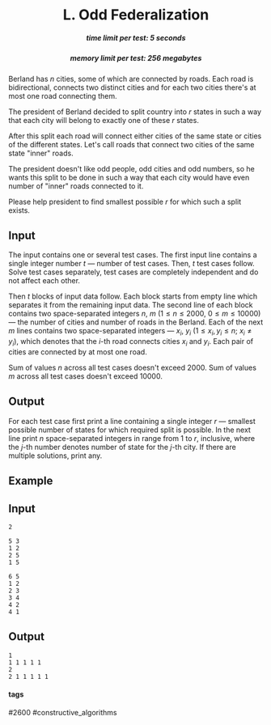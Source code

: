 <h1 style='text-align: center;'> L. Odd Federalization</h1>

<h5 style='text-align: center;'>time limit per test: 5 seconds</h5>
<h5 style='text-align: center;'>memory limit per test: 256 megabytes</h5>

Berland has $n$ cities, some of which are connected by roads. Each road is bidirectional, connects two distinct cities and for each two cities there's at most one road connecting them.

The president of Berland decided to split country into $r$ states in such a way that each city will belong to exactly one of these $r$ states.

After this split each road will connect either cities of the same state or cities of the different states. Let's call roads that connect two cities of the same state "inner" roads.

The president doesn't like odd people, odd cities and odd numbers, so he wants this split to be done in such a way that each city would have even number of "inner" roads connected to it.

Please help president to find smallest possible $r$ for which such a split exists.

## Input

The input contains one or several test cases. The first input line contains a single integer number $t$ — number of test cases. Then, $t$ test cases follow. Solve test cases separately, test cases are completely independent and do not affect each other.

Then $t$ blocks of input data follow. Each block starts from empty line which separates it from the remaining input data. The second line of each block contains two space-separated integers $n$, $m$ ($1 \le n \le 2000$, $0 \le m \le 10000$) — the number of cities and number of roads in the Berland. Each of the next $m$ lines contains two space-separated integers — $x_i$, $y_i$ ($1 \le x_i, y_i \le n$; $x_i \ne y_i$), which denotes that the $i$-th road connects cities $x_i$ and $y_i$. Each pair of cities are connected by at most one road. 

Sum of values $n$ across all test cases doesn't exceed $2000$. Sum of values $m$ across all test cases doesn't exceed $10000$.

## Output

For each test case first print a line containing a single integer $r$ — smallest possible number of states for which required split is possible. In the next line print $n$ space-separated integers in range from $1$ to $r$, inclusive, where the $j$-th number denotes number of state for the $j$-th city. If there are multiple solutions, print any.

## Example

## Input


```
2  
   
5 3  
1 2  
2 5  
1 5  
   
6 5  
1 2  
2 3  
3 4  
4 2  
4 1  

```
## Output


```
1  
1 1 1 1 1   
2  
2 1 1 1 1 1  

```


#### tags 

#2600 #constructive_algorithms 